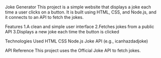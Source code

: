 Joke Generator
This project is a simple website that displays a joke each time a user clicks on a button. It is built using HTML, CSS, and Node.js, and it connects to an API to fetch the jokes.

Features
1.A clean and simple user interface
2.Fetches jokes from a public API
3.Displays a new joke each time the button is clicked

Technologies Used
HTML
CSS
Node.js
Joke API (e.g., icanhazdadjoke)

API Reference
This project uses the Official Joke API to fetch jokes.
